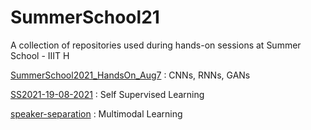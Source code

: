 # SummerSchool21

A collection of repositories used during hands-on sessions at Summer School - IIIT H

[SummerSchool2021_HandsOn_Aug7](https://github.com/ThrupthiAnn/SummerSchool2021_HandsOn_Aug7) : CNNs, RNNs, GANs

[SS2021-19-08-2021](https://github.com/Rudrabha/SS2021-19-08-2021) : Self Supervised Learning

[speaker-separation](https://github.com/Sindhu-Hegde/speaker-separation) : Multimodal Learning



